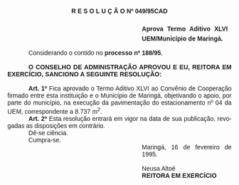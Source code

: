 <body lang=PT-BR style='tab-interval:35.4pt'>

<div class=Section1>

<p align=center style='margin:0cm;margin-bottom:.0001pt;text-align:center'><b><span
style='font-family:Arial'>R E S O L U Ç Ã O Nº 049/95CAD<o:p></o:p></span></b></p>

<p style='margin:0cm;margin-bottom:.0001pt;text-align:justify'><b><span
style='font-family:Arial'><![if !supportEmptyParas]>&nbsp;<![endif]><o:p></o:p></span></b></p>

<p style='margin-top:0cm;margin-right:0cm;margin-bottom:0cm;margin-left:8.0cm;
margin-bottom:.0001pt;text-align:justify'><b><span style='font-family:Arial'>Aprova
Termo Aditivo XLVI  UEM/Município de Maringá.<o:p></o:p></span></b></p>

<p style='margin:0cm;margin-bottom:.0001pt;text-align:justify'><b><span
style='font-family:Arial'><![if !supportEmptyParas]>&nbsp;<![endif]><o:p></o:p></span></b></p>

<p style='margin:0cm;margin-bottom:.0001pt;text-align:justify;text-indent:35.45pt'><span
style='font-family:Arial'>Considerando o contido no <b>processo nº 188/95</b>,<o:p></o:p></span></p>

<p style='margin:0cm;margin-bottom:.0001pt;text-align:justify'><span
style='font-family:Arial'><![if !supportEmptyParas]>&nbsp;<![endif]><o:p></o:p></span></p>

<p style='margin:0cm;margin-bottom:.0001pt;text-align:justify;text-indent:35.45pt'><b><span
style='font-family:Arial'>O CONSELHO DE ADMINISTRAÇÃO APROVOU E EU, REITORA EM
EXERCÍCIO, SANCIONO A SEGUINTE RESOLUÇÃO:<o:p></o:p></span></b></p>

<p style='margin:0cm;margin-bottom:.0001pt;text-align:justify'><b><span
style='font-family:Arial'><![if !supportEmptyParas]>&nbsp;<![endif]><o:p></o:p></span></b></p>

<p style='margin:0cm;margin-bottom:.0001pt;text-align:justify;text-indent:35.45pt'><b><span
style='font-family:Arial'>Art. 1º</span></b><span style='font-family:Arial'>
Fica aprovado o Termo Aditivo XLVI ao Convênio de Cooperação firmado entre esta
instituição e o Município de Maringá, objetivando o apoio, por parte do
município, na execução da pavimentação do estacionamento nº 04 da UEM,
correspondente a 8.737 m<sup>2</sup>.<o:p></o:p></span></p>

<p style='margin:0cm;margin-bottom:.0001pt;text-align:justify;text-indent:35.45pt'><b><span
style='font-family:Arial'>Art. 2º</span></b><span style='font-family:Arial'>
Esta resolução entrará em vigor na data de sua publicação, revogadas as
disposições em contrário.<o:p></o:p></span></p>

<p style='margin:0cm;margin-bottom:.0001pt;text-align:justify;text-indent:35.45pt'><span
style='font-family:Arial'>Dê-se ciência.<o:p></o:p></span></p>

<p style='margin:0cm;margin-bottom:.0001pt;text-align:justify;text-indent:35.45pt'><span
style='font-family:Arial'>Cumpra-se.<o:p></o:p></span></p>

<p style='margin-top:0cm;margin-right:0cm;margin-bottom:0cm;margin-left:8.0cm;
margin-bottom:.0001pt;text-align:justify'><span style='font-family:Arial'>Maringá,
16 de fevereiro de 1995.<o:p></o:p></span></p>

<p style='margin-top:0cm;margin-right:0cm;margin-bottom:0cm;margin-left:8.0cm;
margin-bottom:.0001pt;text-align:justify'><span style='font-family:Arial'><![if !supportEmptyParas]>&nbsp;<![endif]><o:p></o:p></span></p>

<p style='margin-top:0cm;margin-right:0cm;margin-bottom:0cm;margin-left:8.0cm;
margin-bottom:.0001pt;text-align:justify'><span style='font-family:Arial'>Neusa
Altoé<o:p></o:p></span></p>

<p style='margin-top:0cm;margin-right:0cm;margin-bottom:0cm;margin-left:8.0cm;
margin-bottom:.0001pt;text-align:justify'><b><span style='font-family:Arial'>REITORA
EM EXERCÍCIO<o:p></o:p></span></b></p>

</div>

</body>
